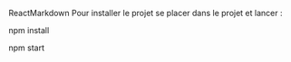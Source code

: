ReactMarkdown
Pour installer le projet se placer dans le projet et lancer :

npm install

npm start
